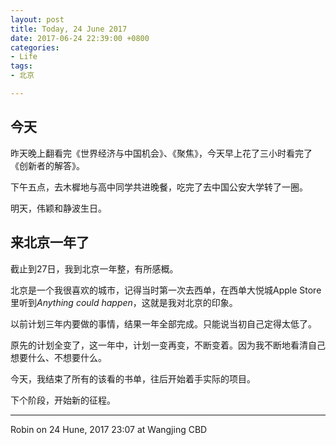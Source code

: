 ```yaml
---
layout: post
title: Today, 24 June 2017
date: 2017-06-24 22:39:00 +0800
categories:
- Life
tags:
- 北京

---
```


## 今天

昨天晚上翻看完《世界经济与中国机会》、《聚焦》，今天早上花了三小时看完了《创新者的解答》。

下午五点，去木樨地与高中同学共进晚餐，吃完了去中国公安大学转了一圈。

明天，伟颖和静波生日。

## 来北京一年了

截止到27日，我到北京一年整，有所感概。

北京是一个我很喜欢的城市，记得当时第一次去西单，在西单大悦城Apple Store里听到*Anything could happen*，这就是我对北京的印象。

以前计划三年内要做的事情，结果一年全部完成。只能说当初自己定得太低了。

原先的计划全变了，这一年中，计划一变再变，不断变着。因为我不断地看清自己想要什么、不想要什么。

今天，我结束了所有的该看的书单，往后开始着手实际的项目。

下个阶段，开始新的征程。

----

Robin on 24 Hune, 2017 23:07 at Wangjing CBD